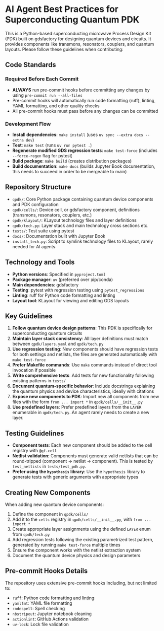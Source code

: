 # AI Agent Best Practices for Superconducting Quantum PDK

This is a Python-based superconducting microwave Process Design Kit (PDK) built on gdsfactory for designing quantum
devices and circuits. It provides components like transmons, resonators, couplers, and quantum layouts. Please follow
these guidelines when contributing:

## Code Standards

### Required Before Each Commit

- **ALWAYS** run pre-commit hooks before committing any changes by using `pre-commit run --all-files`
- Pre-commit hooks will automatically run code formatting (ruff), linting, YAML formatting, and other quality checks
- All pre-commit hooks must pass before any changes can be committed

### Development Flow

- **Install dependencies**: `make install` (uses `uv sync --extra docs --extra dev`)
- **Test**: `make test` (runs `uv run pytest .`)
- **Regenerate modified GDS regression tests**: `make test-force` (includes `--force-regen` flag for pytest)
- **Build package**: `make build` (creates distribution packages)
- **Build documentation**: `make docs` (builds Jupyter Book documentation, this needs to succeed in order to be
  mergeable to main)

## Repository Structure

- `qpdk/`: Core Python package containing quantum device components and PDK configuration
- `qpdk/cells/`: Device cell, or gdsfactory component, definitions (transmons, resonators, couplers, etc.)
- `qpdk/klayout/`: KLayout technology files and layer definitions
- `qpdk/tech.py`: Layer stack and main technology cross sections etc.
- `tests/`: Test suite using pytest
- `docs/`: Documentation built with Jupyter Book
- `install_tech.py`: Script to symlink technology files to KLayout, rarely needed for AI agents

## Technology and Tools

- **Python versions**: Specified in `pyproject.toml`
- **Package manager**: `uv` (preferred over pip/conda)
- **Main dependencies**: gdsfactory
- **Testing**: pytest with regression testing using `pytest_regressions`
- **Linting**: ruff for Python code formatting and linting
- **Layout tool**: KLayout for viewing and editing GDS layouts

## Key Guidelines

1. **Follow quantum device design patterns**: This PDK is specifically for superconducting quantum circuits
1. **Maintain layer stack consistency**: All layer definitions must match between `qpdk/layers.yaml` and `qpdk/tech.py`
1. **Use regression testing**: New components should have regression tests for both settings and netlists, the files are
   generated automatically with `make test-force`
1. **Prefer Makefile commands**: Use `make` commands instead of direct tool invocation if possible
1. **Write comprehensive tests**: Add tests for new functionality following existing patterns in `tests/`
1. **Document quantum-specific behavior**: Include docstrings explaining the quantum physics and device characteristics,
   ideally with citations
1. **Expose new components to PDK**: Import new all components from new files with the form `from ... import *` in
   `qpdk/cells/__init__.py`
1. **Use predefined layers**: Prefer predefined layers from the `LAYER` enumerable in `qpdk/tech.py`. An agent rarely
   needs to create a new layer.

## Testing Guidelines

- **Component tests**: Each new component should be added to the cell registry with `@gf.cell`
- **Netlist validation**: Components must generate valid netlists that can be round-tripped (component -> netlist ->
  component). This is tested by `test_netlists` in `tests/test_pdk.py`.
- **Prefer using the `hypothesis` library**: Use the `hypothesis` library to generate tests with generic arguments with
  appropriate types

## Creating New Components

When adding new quantum device components:

1. Define the component in `qpdk/cells/`
1. Add it to the `cells` registry in `qpdk/cells/__init__.py`, with `from ... import *`
1. Create appropriate layer assignments using the defined `LAYER` enum from `qpdk/tech.py`
1. Add regression tests following the existing parametrized test pattern, generated by running `make test-force`
   multiple times
1. Ensure the component works with the netlist extraction system
1. Document the quantum device physics and design parameters

## Pre-commit Hooks Details

The repository uses extensive pre-commit hooks Including, but not limited to:

- `ruff`: Python code formatting and linting
- `yamlfmt`: YAML file formatting
- `codespell`: Spell checking
- `nbstripout`: Jupyter notebook cleaning
- `actionlint`: GitHub Actions validation
- `uv-lock`: Lock file validation

